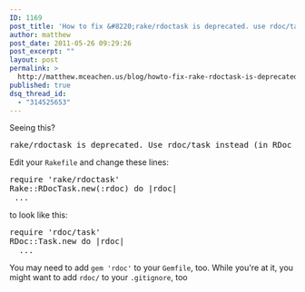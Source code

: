 ```yaml
---
ID: 1169
post_title: 'How to fix &#8220;rake/rdoctask is deprecated. use rdoc/task instead&#8221;'
author: matthew
post_date: 2011-05-26 09:29:26
post_excerpt: ""
layout: post
permalink: >
  http://matthew.mceachen.us/blog/howto-fix-rake-rdoctask-is-deprecated-use-rdoc-task-instead-1169.html
published: true
dsq_thread_id:
  - "314525653"
---
```

Seeing this?

<pre>rake/rdoctask is deprecated. Use rdoc/task instead (in RDoc 2.4.2+)</pre>

Edit your <code>Rakefile</code> and change these lines:

<pre lang="ruby">
require 'rake/rdoctask'
Rake::RDocTask.new(:rdoc) do |rdoc|
 ...
</pre>

to look like this:

<pre lang="ruby">
require 'rdoc/task'
RDoc::Task.new do |rdoc|
  ...
</pre>

You may need to add <code>gem 'rdoc'</code> to your <code>Gemfile</code>, too. While you're at it, you might want to add <code>rdoc/</code> to your <code>.gitignore</code>, too